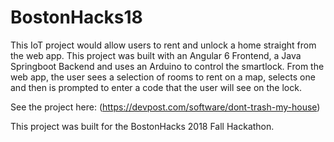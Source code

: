 # BostonHacks18

This IoT project would allow users to rent and unlock a home straight from the web app. This project was built with an Angular 6 Frontend, a Java Springboot Backend and uses an Arduino to control the smartlock. From the web app, the user sees a selection of rooms to rent on a map, selects one and then is prompted to enter a code that the user will see on the lock.

See the project here: (https://devpost.com/software/dont-trash-my-house)

This project was built for the BostonHacks 2018 Fall Hackathon.
